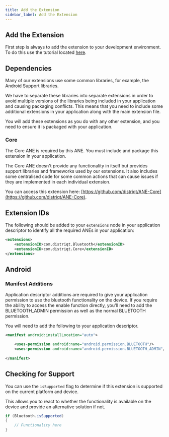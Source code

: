 ```yaml
---
title: Add the Extension
sidebar_label: Add the Extension
---
```


## Add the Extension

First step is always to add the extension to your development environment. 
To do this use the tutorial located [here](/docs/tutorials/getting-started).



## Dependencies

Many of our extensions use some common libraries, for example, the Android Support libraries.

We have to separate these libraries into separate extensions in order to avoid multiple versions of the libraries being included in your application and causing packaging conflicts. This means that you need to include some additional extensions in your application along with the main extension file.

You will add these extensions as you do with any other extension, and you need to ensure it is packaged with your application.


### Core 

The Core ANE is required by this ANE. You must include and package this extension in your application.

The Core ANE doesn't provide any functionality in itself but provides support libraries and frameworks used by our extensions.
It also includes some centralised code for some common actions that can cause issues if they are implemented in each individual extension.

You can access this extension here: [https://github.com/distriqt/ANE-Core](https://github.com/distriqt/ANE-Core).



## Extension IDs

The following should be added to your `extensions` node in your application descriptor to identify all the required ANEs in your application:

```xml
<extensions>
    <extensionID>com.distriqt.Bluetooth</extensionID>
    <extensionID>com.distriqt.Core</extensionID>
</extensions>
```


## Android 

### Manifest Additions

Application descriptor additions are required to give your application permission to use the bluetooth 
functionality on the device. If you require the ability to access the enable function directly, you'll 
need to add the BLUETOOTH_ADMIN permission as well as the normal BLUETOOTH permission.

You will need to add the following to your application descriptor.

```xml
<manifest android:installLocation="auto">

	<uses-permission android:name="android.permission.BLUETOOTH"/>
	<uses-permission android:name="android.permission.BLUETOOTH_ADMIN"/>
	
</manifest>
```



## Checking for Support

You can use the `isSupported` flag to determine if this extension is supported on the current platform and device.

This allows you to react to whether the functionality is available on the device and provide an alternative solution if not.


```actionscript
if (Bluetooth.isSupported)
{
	// Functionality here
}
```
